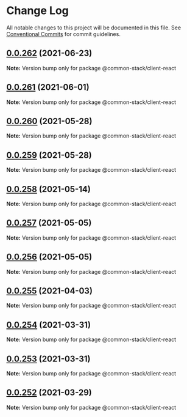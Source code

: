 # Change Log

All notable changes to this project will be documented in this file.
See [Conventional Commits](https://conventionalcommits.org) for commit guidelines.

## [0.0.262](https://github.com/cdmbase/fullstack-pro/compare/v0.0.261...v0.0.262) (2021-06-23)

**Note:** Version bump only for package @common-stack/client-react





## [0.0.261](https://github.com/cdmbase/fullstack-pro/compare/v0.0.260...v0.0.261) (2021-06-01)

**Note:** Version bump only for package @common-stack/client-react





## [0.0.260](https://github.com/cdmbase/fullstack-pro/compare/v0.0.259...v0.0.260) (2021-05-28)

**Note:** Version bump only for package @common-stack/client-react





## [0.0.259](https://github.com/cdmbase/fullstack-pro/compare/v0.0.258...v0.0.259) (2021-05-28)

**Note:** Version bump only for package @common-stack/client-react





## [0.0.258](https://github.com/cdmbase/fullstack-pro/compare/v0.0.257...v0.0.258) (2021-05-14)

**Note:** Version bump only for package @common-stack/client-react





## [0.0.257](https://github.com/cdmbase/fullstack-pro/compare/v0.0.256...v0.0.257) (2021-05-05)

**Note:** Version bump only for package @common-stack/client-react





## [0.0.256](https://github.com/cdmbase/fullstack-pro/compare/v0.0.255...v0.0.256) (2021-05-05)

**Note:** Version bump only for package @common-stack/client-react





## [0.0.255](https://github.com/cdmbase/fullstack-pro/compare/v0.0.254...v0.0.255) (2021-04-03)

**Note:** Version bump only for package @common-stack/client-react





## [0.0.254](https://github.com/cdmbase/fullstack-pro/compare/v0.0.253...v0.0.254) (2021-03-31)

**Note:** Version bump only for package @common-stack/client-react





## [0.0.253](https://github.com/cdmbase/fullstack-pro/compare/v0.0.252...v0.0.253) (2021-03-31)

**Note:** Version bump only for package @common-stack/client-react





## [0.0.252](https://github.com/cdmbase/fullstack-pro/compare/v0.0.251...v0.0.252) (2021-03-29)

**Note:** Version bump only for package @common-stack/client-react

